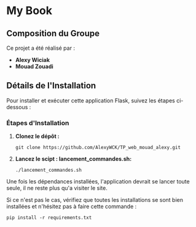 # My Book

## Composition du Groupe

Ce projet a été réalisé par :

- **Alexy Wiciak**
- **Mouad Zouadi**

## Détails de l'Installation

Pour installer et exécuter cette application Flask, suivez les étapes ci-dessous :

### Étapes d'Installation

1. **Clonez le dépôt :**

   ```
   git clone https://github.com/AlexyWCK/TP_web_mouad_alexy.git
    ```

2. **Lancez le scipt : lancement_commandes.sh:**

   ```
   ./lancement_commandes.sh
    ```
Une fois les dépendances installées, l'application devrait se lancer toute seule, il ne reste plus qu'a visiter le site. 

Si ce n'est pas le cas, vérifiez que toutes les installations se sont bien installées et n'hésitez pas à faire cette commande : 

   ```
   pip install -r requirements.txt
   ```

